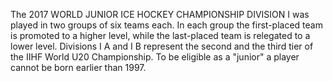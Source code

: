 The 2017 WORLD JUNIOR ICE HOCKEY CHAMPIONSHIP DIVISION I was played in two groups of six teams each. In each group the first-placed team is promoted to a higher level, while the last-placed team is relegated to a lower level. Divisions I A and I B represent the second and the third tier of the IIHF World U20 Championship. To be eligible as a "junior" a player cannot be born earlier than 1997.
